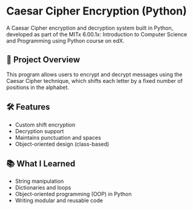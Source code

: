 # Caesar Cipher Encryption (Python)

A Caesar Cipher encryption and decryption system built in Python, developed as part of the MITx 6.00.1x: Introduction to Computer Science and Programming using Python course on edX.

## 🔐 Project Overview

This program allows users to encrypt and decrypt messages using the Caesar Cipher technique, which shifts each letter by a fixed number of positions in the alphabet.

## 🛠️ Features

- Custom shift encryption
- Decryption support
- Maintains punctuation and spaces
- Object-oriented design (class-based)

## 📚 What I Learned

- String manipulation
- Dictionaries and loops
- Object-oriented programming (OOP) in Python
- Writing modular and reusable code


